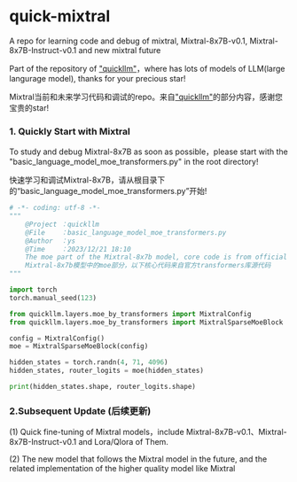 # quick-mixtral
A repo for learning code and debug of mixtral, Mixtral-8x7B-v0.1, Mixtral-8x7B-Instruct-v0.1 and new mixtral future

Part of the repository of ["quickllm"](https://github.com/zysNLP/quick-mixtral)，where has lots of models of LLM(large langurage model), thanks for your precious star!

Mixtral当前和未来学习代码和调试的repo。来自["quickllm"](https://github.com/zysNLP/quick-mixtral)的部分内容，感谢您宝贵的star!



### 1. Quickly Start with Mixtral

To study and debug Mixtral-8x7B as soon as possible，please start with the "basic_language_model_moe_transformers.py" in the root directory!

快速学习和调试Mixtral-8x7B，请从根目录下的“basic_language_model_moe_transformers.py”开始!

```python
# -*- coding: utf-8 -*-
"""
    @Project ：quickllm
    @File    ：basic_language_model_moe_transformers.py
    @Author  ：ys
    @Time    ：2023/12/21 18:10
    The moe part of the Mixtral-8x7b model, core code is from official transformers library source code
    Mixtral-8x7b模型中的moe部分，以下核心代码来自官方transformers库源代码
"""

import torch
torch.manual_seed(123)

from quickllm.layers.moe_by_transformers import MixtralConfig
from quickllm.layers.moe_by_transformers import MixtralSparseMoeBlock

config = MixtralConfig()
moe = MixtralSparseMoeBlock(config)

hidden_states = torch.randn(4, 71, 4096)
hidden_states, router_logits = moe(hidden_states)

print(hidden_states.shape, router_logits.shape)
```



### 2.Subsequent Update (后续更新)

(1) Quick fine-tuning of Mixtral models，include Mixtral-8x7B-v0.1、Mixtral-8x7B-Instruct-v0.1 and Lora/Qlora of Them.

(2) The new model that follows the Mixtral model in the future, and the related implementation of the higher quality model like Mixtral
